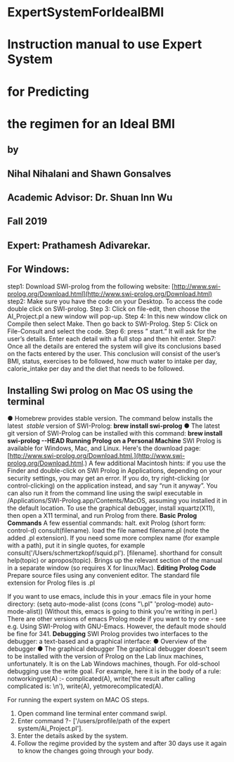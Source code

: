 # ExpertSystemForIdealBMI
# Instruction manual to use Expert System

# for Predicting

# the regimen for an Ideal BMI

## by

## Nihal Nihalani and Shawn Gonsalves

## Academic Advisor: Dr. Shuan Inn Wu

## Fall 2019

## Expert: Prathamesh Adivarekar.


## For Windows:

step1: Download SWI-prolog from the following website:
[http://www.swi-prolog.org/Download.html](http://www.swi-prolog.org/Download.html)
step2: Make sure you have the code on your Desktop. To access the code double click on
SWI-prolog.
Step 3: Click on file-edit, then choose the AI_Project.pl a new window will pop-up.
Step 4: In this new window click on Compile then select Make. Then go back to SWI-Prolog.
Step 5: Click on File-Consult and select the code.
Step 6: press ” start.” It will ask for the user’s details. Enter each detail with a full stop and
then hit enter.
Step7: Once all the details are entered the system will give its conclusions based on the facts
entered by the user. This conclusion will consist of the user’s BMI, status, exercises to be
followed, how much water to intake per day, calorie_intake per day and the diet that needs to
be followed.


## Installing Swi prolog on Mac OS using the terminal

● Homebrew​ provides stable version. The command below installs the latest ​ _stable_
version of SWI-Prolog:
**brew install swi-prolog**
● The latest git version of SWI-Prolog can be installed with this command:
**brew install swi-prolog --HEAD
Running Prolog on a Personal Machine**
SWI Prolog is available for Windows, Mac, and Linux. Here's the download page:
[http://www.swi-prolog.org/Download.html​.](http://www.swi-prolog.org/Download.html​.)
A few additional Macintosh hints: if you use the Finder and double-click on SWI Prolog in
Applications, depending on your security settings, you may get an error. If you do, try
right-clicking (or control-clicking) on the application instead, and say “run it anyway”. You
can also run it from the command line using the swipl executable in
/Applications/SWI-Prolog.app/Contents/MacOS, assuming you installed it in the default
location. To use the graphical debugger, install ​xquartz​ (X11), then open a X11 terminal, and
run Prolog from there.
**Basic Prolog Commands**
A few essential commands:
halt.
exit Prolog (short form: control-d)
consult(filename).
load the file named filename.pl (note the added .pl extension). If you need some more
complex name (for example with a path), put it in single quotes, for example
consult('/Users/schmertzkopf/squid.pl').
[filename].
shorthand for consult
help(topic) or apropos(topic).
Brings up the relevant section of the manual in a separate window (so requires X for
linux/Mac).
**Editing Prolog Code**
Prepare source files using any convenient editor. The standard file extension for Prolog files
is .pl


If you want to use emacs, include this in your .emacs file in your home directory:
(setq auto-mode-alist
(cons (cons "\\.pl" 'prolog-mode)
auto-mode-alist))
(Without this, emacs is going to think you're writing in perl.)
There are other versions of emacs Prolog mode if you want to try one - see e.g. ​Using
SWI-Prolog with GNU-Emacs​. However, the default mode should be fine for 341.
**Debugging**
SWI Prolog provides two interfaces to the debugger: a text-based and a graphical interface:
● Overview of the debugger
● The graphical debugger
The graphical debugger doesn't seem to be installed with the version of Prolog on the Lab
linux machines, unfortunately. It is on the Lab Windows machines, though.
For old-school debugging use the write goal. For example, here it is in the body of a rule:
notworkingyet(A) :-
complicated(A),
write('the result after calling complicated is: \n'), write(A),
yetmorecomplicated(A).


For running the expert system on MAC OS steps.

1. Open command line terminal enter command swipl.
2. Enter command ?- ['/users/profile/path of the expert system/Ai_Project.pl'].
3. Enter the details asked by the system.
4. Follow the regime provided by the system and after 30 days use it again to know
    the changes going through your body.


